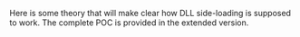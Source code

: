 Here is some theory that will make clear how DLL side-loading is supposed to work. The complete POC is provided in the extended version.
